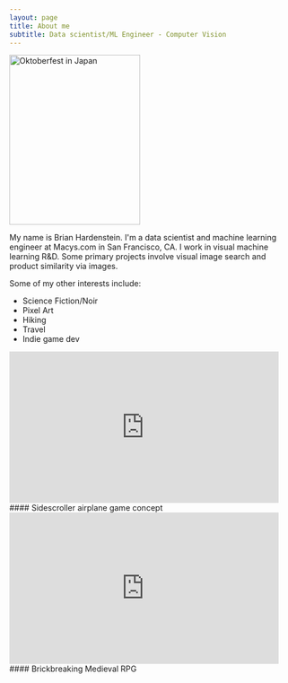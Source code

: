 ```yaml
---
layout: page
title: About me
subtitle: Data scientist/ML Engineer - Computer Vision
---
```

<img src="https://raw.githubusercontent.com/pixelatedbrian/pixelatedbrian.github.io/master/img/Brian%20in%20JP%20Oktoberfest.jpg" alt="Oktoberfest in Japan" width="233" height="303">

My name is Brian Hardenstein. I'm a data scientist and machine learning engineer at Macys.com in San Francisco, CA.  I work in visual machine learning R&D.  Some primary projects involve visual image search and product similarity via images.

Some of my other interests include:

- Science Fiction/Noir
- Pixel Art
- Hiking
- Travel
- Indie game dev

<iframe src='https://gfycat.com/ifr/BackLateHoverfly' frameborder='0' scrolling='no' width='480' height='270' allowfullscreen></iframe>
#### Sidescroller airplane game concept



<iframe src='https://gfycat.com/ifr/InconsequentialColossalAzurevase' frameborder='0' scrolling='no' width='480' height='270' allowfullscreen></iframe>
#### Brickbreaking Medieval RPG

